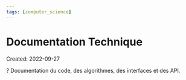 ```yaml
---
tags: [computer_science] 
---
```

# Documentation Technique
Created: 2022-09-27

?
Documentation du code, des algorithmes, des interfaces et des API.
<!--SR:!2023-05-20,141,250-->